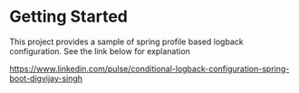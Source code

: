 # Getting Started

This project provides a sample of spring profile based logback configuration. See the link below for explanation

https://www.linkedin.com/pulse/conditional-logback-configuration-spring-boot-digvijay-singh


